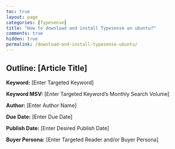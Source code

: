 ```yaml
---
toc: true
layout: page
categories: [Typesense]
title: "How to download and install Typesense on ubuntu?"
comments: true
hidden: true
permalink: /download-and-install-typesense-ubuntu/
---
```


## Outline: [Article Title]

**Keyword:** [Enter Targeted Keyword]

**Keyword MSV:** [Enter Targeted Keyword’s Monthly Search Volume]

**Author:** [Enter Author Name]

**Due Date:** [Enter Due Date]

**Publish Date:** [Enter Desired Publish Date]

**Buyer Persona:** [Enter Targeted Reader and/or Buyer Persona]

<br>
